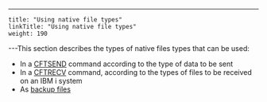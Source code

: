 ---
    title: "Using native file types"
    linkTitle: "Using native file types"
    weight: 190
---This section describes the types of native files types that can be used:

- In a [CFTSEND](send_mode) command according to the type of data to be sent
- In a [CFTRECV](receive_mode) command, according to the types of files to be received on an IBM i system
- As [backup files](backup_files)
